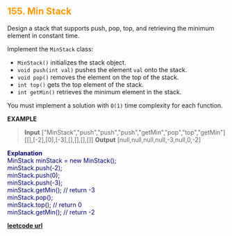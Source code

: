<h2 style="color:#F90;">155. Min Stack</h2>

Design a stack that supports push, pop, top, and retrieving the minimum element in constant time.

Implement the `MinStack` class:

-   `MinStack()` initializes the stack object.
-   `void push(int val)` pushes the element `val` onto the stack.
-   `void pop()` removes the element on the top of the stack.
-   `int top()` gets the top element of the stack.
-   `int getMin()` retrieves the minimum element in the stack.

You must implement a solution with `O(1)` time complexity for each function.

**EXAMPLE**
>**Input**
["MinStack","push","push","push","getMin","pop","top","getMin"]
\[[],[-2],[0],[-3],[],[],[],[]]
**Output**
[null,null,null,null,-3,null,0,-2]

<p style="color:#007;">
<b>Explanation</b><br>
MinStack minStack = new MinStack();<br>
minStack.push(-2);<br>
minStack.push(0);<br>
minStack.push(-3);<br>
minStack.getMin(); // return -3<br>
minStack.pop();<br>
minStack.top();    // return 0<br>
minStack.getMin(); // return -2<br>
</p>

**[leetcode url](https://leetcode.com/problems/min-stack/description/)**
